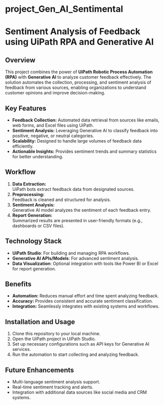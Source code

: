 # project_Gen_AI_Sentimental

# Sentiment Analysis of Feedback using UiPath RPA and Generative AI  

## Overview  
This project combines the power of **UiPath Robotic Process Automation (RPA)** with **Generative AI** to analyze customer feedback effectively. The solution automates the collection, processing, and sentiment analysis of feedback from various sources, enabling organizations to understand customer opinions and improve decision-making.  

## Key Features  
- **Feedback Collection:** Automated data retrieval from sources like emails, web forms, and Excel files using UiPath.  
- **Sentiment Analysis:** Leveraging Generative AI to classify feedback into positive, negative, or neutral categories.  
- **Scalability:** Designed to handle large volumes of feedback data efficiently.  
- **Actionable Insights:** Provides sentiment trends and summary statistics for better understanding.  

## Workflow  
1. **Data Extraction:**  
   UiPath bots extract feedback data from designated sources.  
2. **Preprocessing:**  
   Feedback is cleaned and structured for analysis.  
3. **Sentiment Analysis:**  
   Generative AI model analyzes the sentiment of each feedback entry.  
4. **Report Generation:**  
   Summarized results are presented in user-friendly formats (e.g., dashboards or CSV files).  

## Technology Stack  
- **UiPath Studio**: For building and managing RPA workflows.  
- **Generative AI APIs/Models**: For advanced sentiment analysis.  
- **Data Visualization**: Optional integration with tools like Power BI or Excel for report generation.  

## Benefits  
- **Automation:** Reduces manual effort and time spent analyzing feedback.  
- **Accuracy:** Provides consistent and accurate sentiment classification.  
- **Integration:** Seamlessly integrates with existing systems and workflows.  

## Installation and Usage  
1. Clone this repository to your local machine.  
2. Open the UiPath project in UiPath Studio.  
3. Set up necessary configurations such as API keys for Generative AI services.  
4. Run the automation to start collecting and analyzing feedback.  

## Future Enhancements  
- Multi-language sentiment analysis support.  
- Real-time sentiment tracking and alerts.  
- Integration with additional data sources like social media and CRM systems.  
